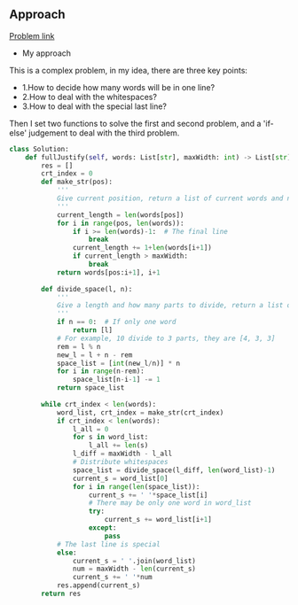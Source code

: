 ## Approach

[Problem link](https://leetcode.com/problems/text-justification/)

- My approach

This is a complex problem, in my idea, there are three key points:

  - 1.How to decide how many words will be in one line?
  - 2.How to deal with the whitespaces?
  - 3.How to deal with the special last line?

Then I set two functions to solve the first and second problem, and a 'if-else' judgement to deal with the third problem.
```python
class Solution:
    def fullJustify(self, words: List[str], maxWidth: int) -> List[str]:
        res = []
        crt_index = 0
        def make_str(pos):
            '''
            Give current position, return a list of current words and next position
            '''
            current_length = len(words[pos])
            for i in range(pos, len(words)):
                if i >= len(words)-1:  # The final line
                    break
                current_length += 1+len(words[i+1])
                if current_length > maxWidth:
                    break
            return words[pos:i+1], i+1
        
        def divide_space(l, n):
            '''
            Give a length and how many parts to divide, return a list of divided result as average as possible
            '''
            if n == 0:  # If only one word
                return [l]
            # For example, 10 divide to 3 parts, they are [4, 3, 3]
            rem = l % n
            new_l = l + n - rem
            space_list = [int(new_l/n)] * n
            for i in range(n-rem):
                space_list[n-i-1] -= 1
            return space_list
        
        while crt_index < len(words):
            word_list, crt_index = make_str(crt_index)
            if crt_index < len(words):
                l_all = 0
                for s in word_list:
                    l_all += len(s)
                l_diff = maxWidth - l_all
                # Distribute whitespaces
                space_list = divide_space(l_diff, len(word_list)-1)
                current_s = word_list[0]
                for i in range(len(space_list)):
                    current_s += ' '*space_list[i]
                    # There may be only one word in word_list
                    try:
                        current_s += word_list[i+1]
                    except:
                        pass
            # The last line is special
            else:
                current_s = ' '.join(word_list)
                num = maxWidth - len(current_s)
                current_s += ' '*num
            res.append(current_s)
        return res
```
